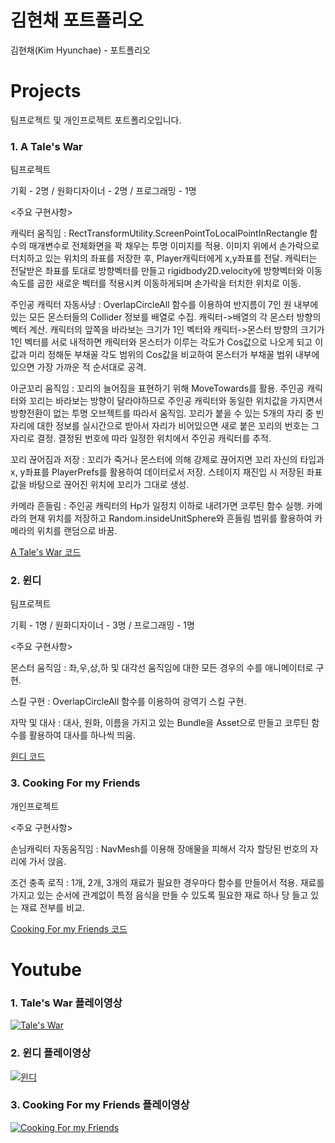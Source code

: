 # 김현채 포트폴리오
김현채(Kim Hyunchae) - 포트폴리오

# Projects
팀프로젝트 및 개인프로젝트 포트폴리오입니다.

### 1. A Tale's War
팀프로젝트

기획 - 2명 / 원화디자이너 - 2명 / 프로그래밍 - 1명

<주요 구현사항>

캐릭터 움직임 : RectTransformUtility.ScreenPointToLocalPointInRectangle 함수의 매개변수로 전체화면을 꽉 채우는 투명 이미지를 적용. 이미지 위에서 손가락으로 터치하고 있는 위치의 좌표를 저장한 후, Player캐릭터에게 x,y좌표를 전달. 캐릭터는 전달받은 좌표를 토대로 방향벡터를 만들고 rigidbody2D.velocity에 방향벡터와 이동속도를 곱한 새로운 벡터를 적용시켜 이동하게되며 손가락을 터치한 위치로 이동.



주인공 캐릭터 자동사냥 : OverlapCircleAll 함수를 이용하여 반지름이 7인 원 내부에 있는 모든 몬스터들의 Collider 정보를 배열로 수집. 캐릭터->배열의 각 몬스터 방향의 벡터 계산. 캐릭터의 앞쪽을 바라보는 크기가 1인 벡터와 캐릭터->몬스터 방향의 크기가 1인 벡터를 서로 내적하면 캐릭터와 몬스터가 이루는 각도가 Cos값으로 나오게 되고 이 값과 미리 정해둔 부채꼴 각도 범위의 Cos값을 비교하여 몬스터가 부채꼴 범위 내부에 있으면 가장 가까운 적 순서대로 공격.



아군꼬리 움직임 : 꼬리의 늘어짐을 표현하기 위해 MoveTowards를 활용. 주인공 캐릭터와 꼬리는 바라보는 방향이 달라야하므로 주인공 캐릭터와 동일한 위치값을 가지면서 방향전환이 없는 투명 오브젝트를 따라서 움직임. 꼬리가 붙을 수 있는 5개의 자리 중 빈 자리에 대한 정보를 실시간으로 받아서 자리가 비어있으면 새로 붙은 꼬리의 번호는 그 자리로 결정. 결정된 번호에 따라 일정한 위치에서 주인공 캐릭터를 추적.



꼬리 끊어짐과 저장 : 꼬리가 죽거나 몬스터에 의해 강제로 끊어지면 꼬리 자신의 타입과 x, y좌표를 PlayerPrefs를 활용하여 데이터로서 저장. 스테이지 재진입 시 저장된 좌표값을 바탕으로 끊어진 위치에 꼬리가 그대로 생성.



카메라 흔들림 : 주인공 캐릭터의 Hp가 일정치 이하로 내려가면 코루틴 함수 실행. 카메라의 현재 위치를 저장하고 Random.insideUnitSphere와 흔들림 범위를 활용하여 카메라의 위치를 랜덤으로 바꿈.  


[A Tale's War 코드](https://github.com/hyunchae123/Tale-s-War)

### 2. 윈디
팀프로젝트

기획 - 1명 / 원화디자이너 - 3명 / 프로그래밍 - 1명

<주요 구현사항>


몬스터 움직임 : 좌,우,상,하 및 대각선 움직임에 대한 모든 경우의 수를 애니메이터로 구현.


스킬 구현 : OverlapCircleAll 함수를 이용하여 광역기 스킬 구현.


자막 및 대사 : 대사, 원화, 이름을 가지고 있는 Bundle을 Asset으로 만들고 코루틴 함수를 활용하여 대사를 하나씩 띄움.


[윈디 코드](https://github.com/hyunchae123/TeamProject-1-1)

### 3. Cooking For my Friends
개인프로젝트

<주요 구현사항>


손님캐릭터 자동움직임 : NavMesh를 이용해 장애물을 피해서 각자 할당된 번호의 자리에 가서 앉음. 


조건 충족 로직 : 1개, 2개, 3개의 재료가 필요한 경우마다 함수를 만들어서 적용. 재료를 가지고 있는 순서에 관계없이 특정 음식을 만들 수 있도록 필요한 재료 하나 당 들고 있는 재료 전부를 비교.

[Cooking For my Friends 코드](https://github.com/hyunchae123/Project2)

# Youtube

### 1. Tale's War 플레이영상
[![Tale's War](http://img.youtube.com/vi/Z6qsAPXw9kE/0.jpg)](https://youtu.be/Z6qsAPXw9kE)
### 2. 윈디 플레이영상
[![윈디](http://img.youtube.com/vi/5lLYblX9WyU/0.jpg)](https://youtu.be/5lLYblX9WyU)
### 3. Cooking For my Friends 플레이영상
[![Cooking For my Friends](http://img.youtube.com/vi/9pIdL8q7msA/0.jpg)](https://youtu.be/9pIdL8q7msA)
